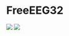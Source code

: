 # FreeEEG32
![](https://raw.githubusercontent.com/neuroidss/FreeEEG32/master/FreeEEG32_front.png)
![](https://raw.githubusercontent.com/neuroidss/FreeEEG32/master/FreeEEG32_back.png)
